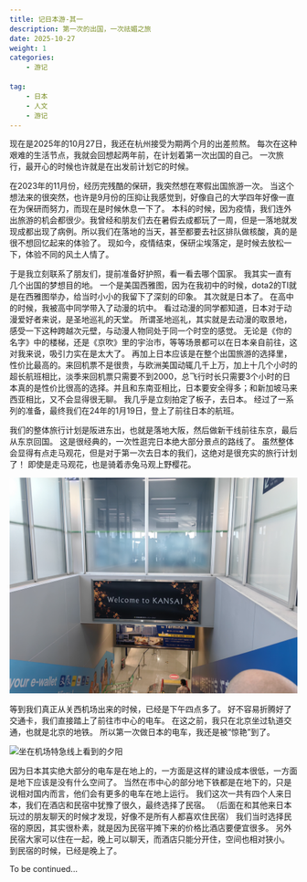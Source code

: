 ```yaml
---
title: 记日本游-其一
description: 第一次的出国，一次祛媚之旅
date: 2025-10-27
weight: 1
categories: 
    - 游记

tag:
    - 日本
    - 人文
    - 游记
---
```

现在是2025年的10月27日，我还在杭州接受为期两个月的出差煎熬。
每次在这种艰难的生活节点，我就会回想起两年前，在计划着第一次出国的自己。
一次旅行，最开心的时候也许就是在出发前计划它的时候。


在2023年的11月份，经历完残酷的保研，我突然想在寒假出国旅游一次。
当这个想法来的很突然，也许是9月份的压抑让我感觉到，好像自己的大学四年好像一直在为保研而努力，而现在是时候休息一下了。
本科的时候，因为疫情，我们连外出旅游的机会都很少。我曾经和朋友们去在暑假去成都玩了一周，但是一落地就发现成都出现了病例。所以我们在落地的当天，甚至都要去社区排队做核酸，真的是很不想回忆起来的体验了。
现如今，疫情结束，保研尘埃落定，是时候去放松一下，体验不同的风土人情了。

于是我立刻联系了朋友们，提前准备好护照，看一看去哪个国家。
我其实一直有几个出国的梦想目的地。
一个是美国西雅图，因为在我初中的时候，dota2的TI就是在西雅图举办，给当时小小的我留下了深刻的印象。
其次就是日本了。
在高中的时候，我被高中同学带入了动漫的坑中。
看过动漫的同学都知道，日本对于动漫爱好者来说，是圣地巡礼的天堂。
所谓圣地巡礼，其实就是去动漫的取景地，感受一下这种跨越次元壁，与动漫人物同处于同一个时空的感觉。
无论是《你的名字》中的楼梯，还是《京吹》里的宇治市，等等场景都可以在日本亲自前往，这对我来说，吸引力实在是太大了。
再加上日本应该是在整个出国旅游的选择里，性价比最高的。来回机票不是很贵，与欧洲美国动辄几千上万，加上十几个小时的超长航班相比，淡季来回机票只需要不到2000，总飞行时长只需要3个小时的日本真的是性价比很高的选择。并且和东南亚相比，日本要安全得多；和新加坡马来西亚相比，又不会显得很无聊。
我几乎是立刻拍定了板子，去日本。
经过了一系列的准备，最终我们在24年的1月19日，登上了前往日本的航班。

我们的整体旅行计划是阪进东出，也就是落地大阪，然后做新干线前往东京，最后从东京回国。
这是很经典的，一次性逛完日本绝大部分景点的路线了。
虽然整体会显得有点走马观花，但是对于第一次去日本的我们，这绝对是很充实的旅行计划了！
即使是走马观花，也是骑着赤兔马观上野樱花。

![到达关西机场](初来机场.jpg)

等到我们真正从关西机场出来的时候，已经是下午四点多了。
好不容易折腾好了交通卡，我们直接踏上了前往市中心的电车。
在这之前，我只在北京坐过轨道交通，也就是北京的地铁。
所以第一次做日本的电车，我还是被“惊艳”到了。

![坐在机场特急线上看到的夕阳](机场特急.png)

因为日本其实绝大部分的电车是在地上的，一方面是这样的建设成本很低，一方面是地下应该是没有什么空间了。
当然在市中心的部分地下铁都是在地下的，只是说相对国内而言，他们会有更多的电车在地上运行。
我们这次一共有四个人来日本，我们在酒店和民宿中犹豫了很久，最终选择了民宿。
（后面在和其他来日本玩过的朋友聊天的时候才发现，好像不是所有人都喜欢住民宿）
我们当时选择民宿的原因，其实很朴素，就是因为民宿平摊下来的价格比酒店要便宜很多。
另外民宿大家可以住在一起，晚上可以聊天，而酒店只能分开住，空间也相对狭小。
到民宿的时候，已经是晚上了。

To be continued...


